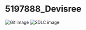 # 5197888\_Devisree

<img src="https://github.com/K-Devisree/5197888\_Devisree/blob/main/Git/5197888\_K\_Devisree.jpeg" alt="Git image">



<img src="https://github.com/K-Devisree/5197888\_Devisree/blob/main/SDLC/5197888\_K\_Devisree.png" alt="SDLC image">



